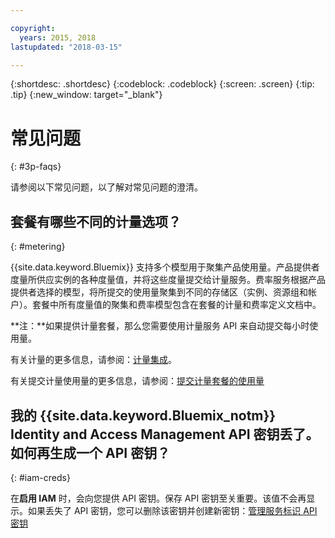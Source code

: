 ```yaml
---

copyright:
  years: 2015, 2018
lastupdated: "2018-03-15"

---
```


{:shortdesc: .shortdesc}
{:codeblock: .codeblock}
{:screen: .screen}
{:tip: .tip}
{:new_window: target="_blank"}

# 常见问题
{: #3p-faqs}

请参阅以下常见问题，以了解对常见问题的澄清。

## 套餐有哪些不同的计量选项？
{: #metering}

{{site.data.keyword.Bluemix}} 支持多个模型用于聚集产品使用量。产品提供者度量所供应实例的各种度量值，并将这些度量提交给计量服务。费率服务根据产品提供者选择的模型，将所提交的使用量聚集到不同的存储区（实例、资源组和帐户）。套餐中所有度量值的聚集和费率模型包含在套餐的计量和费率定义文档中。

**注：**如果提供计量套餐，那么您需要使用计量服务 API 来自动提交每小时使用量。

有关计量的更多信息，请参阅：[计量集成](/docs/third-party/metering.html#meteringintera)。

有关提交计量使用量的更多信息，请参阅：[提交计量套餐的使用量](/docs/third-party/submitusage.html#submitusage)

## 我的 {{site.data.keyword.Bluemix_notm}} Identity and Access Management API 密钥丢了。如何再生成一个 API 密钥？
{: #iam-creds}

在**启用 IAM** 时，会向您提供 API 密钥。保存 API 密钥至关重要。该值不会再显示。如果丢失了 API 密钥，您可以删除该密钥并创建新密钥：[管理服务标识 API 密钥](/docs/iam/serviceid_keys.html#serviceidapikeys)


